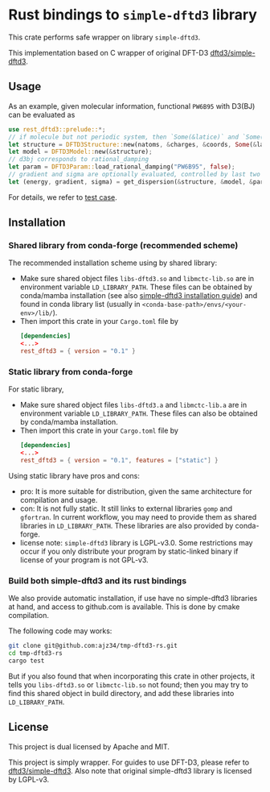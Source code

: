 # Rust bindings to `simple-dftd3` library

This crate performs safe wrapper on library `simple-dftd3`.

This implementation based on C wrapper of original DFT-D3 [dftd3/simple-dftd3](https://github.com/dftd3/simple-dftd3).

## Usage

As an example, given molecular information, functional `PW6B95` with D3(BJ) can be evaluated as
```rust
use rest_dftd3::prelude::*;
// if molecule but not periodic system, then `Some(&latice)` and `Some(&periodic)` can be both None
let structure = DFTD3Structure::new(natoms, &charges, &coords, Some(&latice), Some(&periodic));
let model = DFTD3Model::new(&structure);
// d3bj corresponds to rational_damping
let param = DFTD3Param::load_rational_damping("PW6B95", false);
// gradient and sigma are optionally evaluated, controlled by last two boolean parameters
let (energy, gradient, sigma) = get_dispersion(&structure, &model, &param, true, true);
```

For details, we refer to [test case](tests/test_d3bj.rs).

## Installation

### Shared library from conda-forge (recommended scheme)

The recommended installation scheme using by shared library:
- Make sure shared object files `libs-dftd3.so` and `libmctc-lib.so` are in environment variable `LD_LIBRARY_PATH`. These files can be obtained by conda/mamba installation (see also [simple-dftd3 installation guide](https://github.com/dftd3/simple-dftd3/?tab=readme-ov-file#conda-package)) and found in conda library list (usually in `<conda-base-path>/envs/<your-env>/lib/`).
- Then import this crate in your `Cargo.toml` file by 
    ```toml
    [dependencies]
    <...>
    rest_dftd3 = { version = "0.1" }
    ```

### Static library from conda-forge

For static library,
- Make sure shared object files `libs-dftd3.a` and `libmctc-lib.a` are in environment variable `LD_LIBRARY_PATH`. These files can also be obtained by conda/mamba installation.
- Then import this crate in your `Cargo.toml` file by 
    ```toml
    [dependencies]
    <...>
    rest_dftd3 = { version = "0.1", features = ["static"] }
    ```

Using static library have pros and cons:
- pro: It is more suitable for distribution, given the same architecture for compilation and usage.
- con: It is not fully static. It still links to external libraries `gomp` and `gfortran`. In current workflow, you may need to provide them as shared libraries in `LD_LIBRARY_PATH`. These libraries are also provided by conda-forge.
- license note: `simple-dftd3` library is LGPL-v3.0. Some restrictions may occur if you only distribute your program by static-linked binary if license of your program is not GPL-v3.

### Build both simple-dftd3 and its rust bindings

We also provide automatic installation, if use have no simple-dftd3 libraries at hand, and access to github.com is available. This is done by cmake compilation.

The following code may works:
```bash
git clone git@github.com:ajz34/tmp-dftd3-rs.git
cd tmp-dftd3-rs
cargo test
```
But if you also found that when incorporating this crate in other projects, it tells you `libs-dftd3.so` or `libmctc-lib.so` not found; then you may try to find this shared object in build directory, and add these libraries into `LD_LIBRARY_PATH`.

## License

This project is dual licensed by Apache and MIT.

This project is simply wrapper. For guides to use DFT-D3, please refer to [dftd3/simple-dftd3](https://github.com/dftd3/simple-dftd3). Also note that original simple-dftd3 library is licensed by LGPL-v3.
